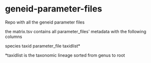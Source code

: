 # geneid-parameter-files
Repo with all the geneid parameter files

the matrix.tsv contains all parameter_files' metadata with the following columns

species 	taxid 	parameter_file 	taxidlist*

*taxidlist is the taxonomic lineage sorted from genus to root



